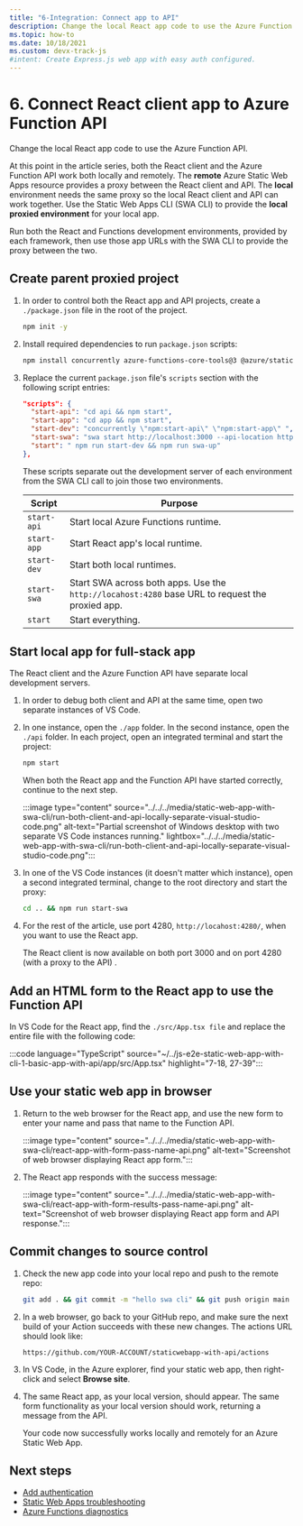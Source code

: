 ```yaml
---
title: "6-Integration: Connect app to API"
description: Change the local React app code to use the Azure Function API.
ms.topic: how-to
ms.date: 10/18/2021
ms.custom: devx-track-js
#intent: Create Express.js web app with easy auth configured.
---
```


# 6. Connect React client app to Azure Function API

Change the local React app code to use the Azure Function API. 

At this point in the article series, both the React client and the Azure Function API work both locally and remotely. The **remote** Azure Static Web Apps resource provides a proxy between the React client and API. The **local** environment needs the same proxy so the local React client and API can work together. Use the Static Web Apps CLI (SWA CLI) to provide the **local proxied environment** for your local app.

Run both the React and Functions development environments, provided by each framework, then use those app URLs with the SWA CLI to provide the proxy between the two. 

## Create parent proxied project

1. In order to control both the React app and API projects, create a `./package.json` file in the root of the project.

    ```bash
    npm init -y
    ```

1. Install required dependencies to run `package.json` scripts:

    ```bash
    npm install concurrently azure-functions-core-tools@3 @azure/static-web-apps-cli --save-dev 
    ```

1. Replace the current `package.json` file's `scripts` section with the following script entries:

    ```json
    "scripts": {
      "start-api": "cd api && npm start",
      "start-app": "cd app && npm start",
      "start-dev": "concurrently \"npm:start-api\" \"npm:start-app\" ",
      "start-swa": "swa start http://localhost:3000 --api-location http://localhost:7071",
      "start": " npm run start-dev && npm run swa-up"
    }, 
    ```

    These scripts separate out the development server of each environment from the SWA CLI call to join those two environments. 

    |Script|Purpose|
    |--|--|
    |`start-api`|Start local Azure Functions runtime.|
    |`start-app`|Start React app's local runtime.|
    |`start-dev`|Start both local runtimes.|
    |`start-swa`|Start SWA across both apps. Use the `http://locahost:4280` base URL to request the proxied app.|
    |`start`|Start everything.|

## Start local app for full-stack app

The React client and the Azure Function API have separate local development servers. 

1. In order to debug both client and API at the same time, open two separate instances of VS Code. 
1. In one instance, open the `./app` folder. In the second instance, open the `./api` folder. In each project, open an integrated terminal and start the project:
   
    ```bash
    npm start
    ```

    When both the React app and the Function API have started correctly, continue to the next step. 

    :::image type="content" source="../../../media/static-web-app-with-swa-cli/run-both-client-and-api-locally-separate-visual-studio-code.png" alt-text="Partial screenshot of Windows desktop with two separate VS Code instances running." lightbox="../../../media/static-web-app-with-swa-cli/run-both-client-and-api-locally-separate-visual-studio-code.png":::

1. In one of the VS Code instances (it doesn't matter which instance), open a second integrated terminal, change to the root directory and start the proxy:
   
    ```bash
    cd .. && npm run start-swa
    ```

1. For the rest of the article, use port 4280, `http://locahost:4280/`, when you want to use the React app.  

    The React client is now available on both port 3000 and on port 4280 (with a proxy to the API) . 

## Add an HTML form to the React app to use the Function API

In VS Code for the React app, find the `./src/App.tsx file` and replace the entire file with the following code:

:::code language="TypeScript" source="~/../js-e2e-static-web-app-with-cli-1-basic-app-with-api/app/src/App.tsx" highlight="7-18, 27-39":::  

## Use your static web app in browser

1. Return to the web browser for the React app, and use the new form to enter your name and pass that name to the Function API.
   
   :::image type="content" source="../../../media/static-web-app-with-swa-cli/react-app-with-form-pass-name-api.png" alt-text="Screenshot of web browser displaying React app form.":::

1. The React app responds with the success message:
   
   :::image type="content" source="../../../media/static-web-app-with-swa-cli/react-app-with-form-results-pass-name-api.png" alt-text="Screenshot of web browser displaying React app form and API response.":::

## Commit changes to source control

1. Check the new app code into your local repo and push to the remote repo:
   
   ```bash
   git add . && git commit -m "hello swa cli" && git push origin main
   ```

1. In a web browser, go back to your GitHub repo, and make sure the next build of your Action succeeds with these new changes. The actions URL should look like:

    ```HTTP
    https://github.com/YOUR-ACCOUNT/staticwebapp-with-api/actions
    ```

1. In VS Code, in the Azure explorer, find your static web app, then right-click and select **Browse site**.

1. The same React app, as your local version, should appear. The same form functionality as your local version should work, returning a message from the API.  
   
   Your code now successfully works locally and remotely for an Azure Static Web App. 

## Next steps

* [Add authentication](add-authentication.md)
* [Static Web Apps troubleshooting](/azure/static-web-apps/troubleshooting)
* [Azure Functions diagnostics](/azure/azure-functions/functions-diagnostics)